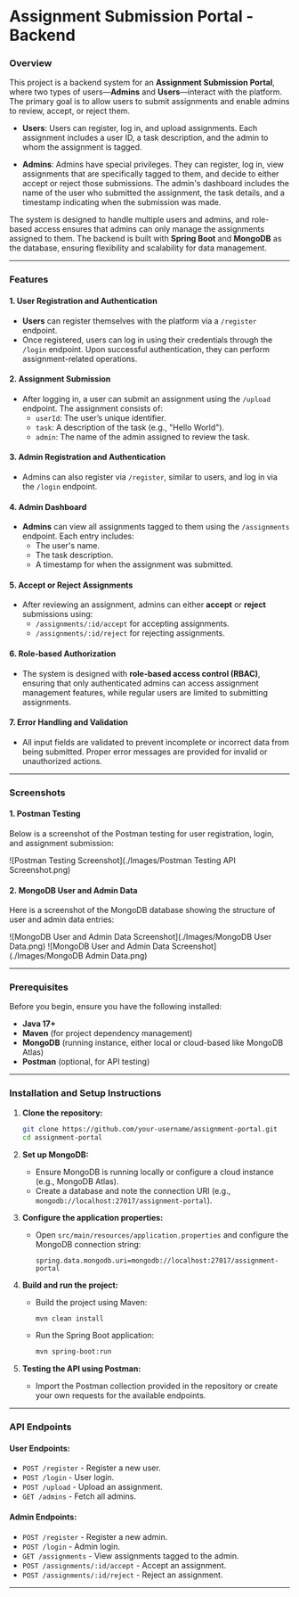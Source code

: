 # **Assignment Submission Portal - Backend**

### **Overview**

This project is a backend system for an **Assignment Submission Portal**, where two types of users—**Admins** and **Users**—interact with the platform. The primary goal is to allow users to submit assignments and enable admins to review, accept, or reject them.

- **Users**: Users can register, log in, and upload assignments. Each assignment includes a user ID, a task description, and the admin to whom the assignment is tagged.
  
- **Admins**: Admins have special privileges. They can register, log in, view assignments that are specifically tagged to them, and decide to either accept or reject those submissions. The admin's dashboard includes the name of the user who submitted the assignment, the task details, and a timestamp indicating when the submission was made.

The system is designed to handle multiple users and admins, and role-based access ensures that admins can only manage the assignments assigned to them. The backend is built with **Spring Boot** and **MongoDB** as the database, ensuring flexibility and scalability for data management.

---

### **Features**

#### **1. User Registration and Authentication**
- **Users** can register themselves with the platform via a `/register` endpoint.
- Once registered, users can log in using their credentials through the `/login` endpoint. Upon successful authentication, they can perform assignment-related operations.

#### **2. Assignment Submission**
- After logging in, a user can submit an assignment using the `/upload` endpoint. The assignment consists of:
  - `userId`: The user’s unique identifier.
  - `task`: A description of the task (e.g., "Hello World").
  - `admin`: The name of the admin assigned to review the task.
  
#### **3. Admin Registration and Authentication**
- Admins can also register via `/register`, similar to users, and log in via the `/login` endpoint.
  
#### **4. Admin Dashboard**
- **Admins** can view all assignments tagged to them using the `/assignments` endpoint. Each entry includes:
  - The user's name.
  - The task description.
  - A timestamp for when the assignment was submitted.
  
#### **5. Accept or Reject Assignments**
- After reviewing an assignment, admins can either **accept** or **reject** submissions using:
  - `/assignments/:id/accept` for accepting assignments.
  - `/assignments/:id/reject` for rejecting assignments.
  
#### **6. Role-based Authorization**
- The system is designed with **role-based access control (RBAC)**, ensuring that only authenticated admins can access assignment management features, while regular users are limited to submitting assignments.

#### **7. Error Handling and Validation**
- All input fields are validated to prevent incomplete or incorrect data from being submitted. Proper error messages are provided for invalid or unauthorized actions.

---

### **Screenshots**

#### **1. Postman Testing**

Below is a screenshot of the Postman testing for user registration, login, and assignment submission:

![Postman Testing Screenshot](./Images/Postman Testing API Screenshot.png)

#### **2. MongoDB User and Admin Data**

Here is a screenshot of the MongoDB database showing the structure of user and admin data entries:

![MongoDB User and Admin Data Screenshot](./Images/MongoDB User Data.png)
![MongoDB User and Admin Data Screenshot](./Images/MongoDB Admin Data.png)



---

### **Prerequisites**

Before you begin, ensure you have the following installed:

- **Java 17+**
- **Maven** (for project dependency management)
- **MongoDB** (running instance, either local or cloud-based like MongoDB Atlas)
- **Postman** (optional, for API testing)

---

### **Installation and Setup Instructions**

1. **Clone the repository:**
    ```bash
    git clone https://github.com/your-username/assignment-portal.git
    cd assignment-portal
    ```

2. **Set up MongoDB:**
    - Ensure MongoDB is running locally or configure a cloud instance (e.g., MongoDB Atlas).
    - Create a database and note the connection URI (e.g., `mongodb://localhost:27017/assignment-portal`).

3. **Configure the application properties:**
    - Open `src/main/resources/application.properties` and configure the MongoDB connection string:
      ```properties
      spring.data.mongodb.uri=mongodb://localhost:27017/assignment-portal
      ```
      
4. **Build and run the project:**
    - Build the project using Maven:
      ```bash
      mvn clean install
      ```
    - Run the Spring Boot application:
      ```bash
      mvn spring-boot:run
      ```

5. **Testing the API using Postman:**
    - Import the Postman collection provided in the repository or create your own requests for the available endpoints.

---

### **API Endpoints**

#### **User Endpoints:**
- `POST /register` - Register a new user.
- `POST /login` - User login.
- `POST /upload` - Upload an assignment.
- `GET /admins` - Fetch all admins.

#### **Admin Endpoints:**
- `POST /register` - Register a new admin.
- `POST /login` - Admin login.
- `GET /assignments` - View assignments tagged to the admin.
- `POST /assignments/:id/accept` - Accept an assignment.
- `POST /assignments/:id/reject` - Reject an assignment.

---







